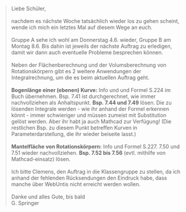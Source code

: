 > Liebe Schüler,<br><br>nachdem es nächste Woche tatsächlich wieder los zu gehen scheint, wende ich mich ein letztes Mal auf diesem Wege an euch.<br><br>Gruppe A sehe ich wohl am Donnerstag 4.6. wieder, Gruppe B am Montag 8.6. Bis dahin ist jeweils der nächste Auftrag zu erledigen, damit wir dann auch eventuelle Probleme besprechen können.<br><br>Neben der Flächenberechnung und der Volumsberechnung von Rotationskörpern gibt es 2 weitere Anwendungen der Integralrechnung, um die es beim aktuellen Auftrag geht.<br><br>**Bogenlänge einer (ebenen) Kurve:** Info und und Formel S.224 im Buch übernehmen. Bsp. 7.41 ist durchgerechnet, wie immer nachvollziehen als Anhaltspunkt. **Bsp. 7.44 und 7.49** lösen. Die zu lösenden Integrale werden - wie ihr anhand der Formel erkennen könnt - immer schwieriger und müssen zumeist mit Substitution gelöst werden. Aber ihr habt ja auch Mathcad zur Verfügung! (Die restlichen Bsp. zu diesem Punkt betreffen Kurven in Parameterdarstellung, die ihr wieder beiseite lasst.)<br><br>**Mantelfläche von Rotationskörpern:** Info und Formel S.227. 7.50 und 7.51 wieder nachvollziehen. **Bsp. 7.52 bis 7.56** (evtl. mithilfe von Mathcad-einsatz) lösen.<br><br>Ich bitte Clemens, den Auftrag in die Klassengruppe zu stellen, da ich anhand der fehlenden Rücksendungen den Eindruck habe, dass manche über WebUntis nicht erreicht werden wollen.<br><br>Danke und alles Gute, bis bald<br>G. Springer
